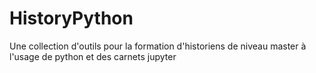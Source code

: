 # HistoryPython

Une collection d'outils pour la formation d'historiens de niveau master à l'usage de python et des carnets jupyter
